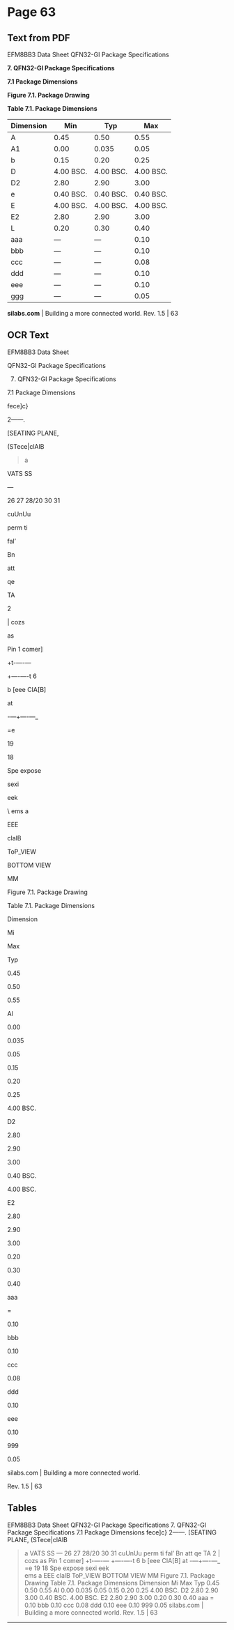# Page 63

## Text from PDF

EFM8BB3 Data Sheet
QFN32-GI Package Specifications

**7. QFN32-GI Package Specifications**

**7.1 Package Dimensions**

**Figure 7.1. Package Drawing**

**Table 7.1. Package Dimensions**

|Dimension|Min|Typ|Max|
|---|---|---|---|
|A|0.45|0.50|0.55|
|A1|0.00|0.035|0.05|
|b|0.15|0.20|0.25|
|D|4.00 BSC.|4.00 BSC.|4.00 BSC.|
|D2|2.80|2.90|3.00|
|e|0.40 BSC.|0.40 BSC.|0.40 BSC.|
|E|4.00 BSC.|4.00 BSC.|4.00 BSC.|
|E2|2.80|2.90|3.00|
|L|0.20|0.30|0.40|
|aaa|—|—|0.10|
|bbb|—|—|0.10|
|ccc|—|—|0.08|
|ddd|—|—|0.10|
|eee|—|—|0.10|
|ggg|—|—|0.05|



**silabs.com** | Building a more connected world. Rev. 1.5 | 63



## OCR Text

EFM8BB3 Data Sheet

QFN32-GI Package Specifications

7. QFN32-GI Package Specifications

7.1 Package Dimensions

fece]c}

2——.

[SEATING PLANE,

(STece|clAlB

>a

VATS SS

—

26 27 28/20 30 31

cuUnUu

perm ti

fal’

Bn

att

qe

TA

2

| cozs

as

Pin 1 comer]

+t-—-—

+—-—-t 6

b [eee CIA[B]

at

-—+—-—_

=e

19

18

Spe expose

sexi

eek

\ ems a

EEE

clalB

ToP_VIEW

BOTTOM VIEW

MM

Figure 7.1. Package Drawing

Table 7.1. Package Dimensions

Dimension

Mi

Max

Typ

0.45

0.50

0.55

Al

0.00

0.035

0.05

0.15

0.20

0.25

4.00 BSC.

D2

2.80

2.90

3.00

0.40 BSC.

4.00 BSC.

E2

2.80

2.90

3.00

0.20

0.30

0.40

aaa

=

0.10

bbb

0.10

ccc

0.08

ddd

0.10

eee

0.10

999

0.05

silabs.com | Building a more connected world.

Rev. 1.5 | 63

## Tables

EFM8BB3 Data Sheet
QFN32-GI Package Specifications
7. QFN32-GI Package Specifications
7.1 Package Dimensions
fece]c} 2——.
[SEATING PLANE, (STece|clAlB
>a
VATS SS
—
26 27 28/20 30 31
cuUnUu
perm
ti
fal’
Bn
att
qe
TA
2 | cozs
as Pin 1 comer]
+t-—-— +—-—-t 6 b [eee CIA[B] at
-—+—-—_
=e
19
18
Spe expose
sexi
eek
\
ems a EEE clalB
ToP_VIEW
BOTTOM VIEW
MM
Figure 7.1. Package Drawing
Table 7.1. Package Dimensions
Dimension Mi Max Typ
0.45 0.50 0.55
Al 0.00 0.035 0.05
0.15 0.20 0.25
4.00 BSC.
D2 2.80 2.90 3.00
0.40 BSC.
4.00 BSC.
E2 2.80 2.90 3.00
0.20 0.30 0.40
aaa = 0.10
bbb 0.10
ccc 0.08
ddd 0.10
eee 0.10
999 0.05
silabs.com | Building a more connected world. Rev. 1.5 | 63


---

